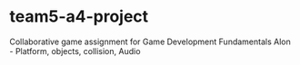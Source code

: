 # team5-a4-project
Collaborative game assignment for Game Development Fundamentals
Alon - Platform, objects, collision, Audio
